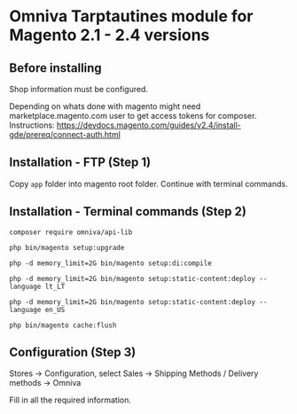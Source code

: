 # Omniva Tarptautines module for Magento 2.1 - 2.4 versions

## Before installing

Shop information must be configured.

Depending on whats done with magento might need marketplace.magento.com user to get access tokens for composer. Instructions: https://devdocs.magento.com/guides/v2.4/install-gde/prereq/connect-auth.html

## Installation - FTP **(Step 1)**

Copy `app` folder into magento root folder. Continue with terminal commands.

## Installation - Terminal commands **(Step 2)**


```
composer require omniva/api-lib

php bin/magento setup:upgrade

php -d memory_limit=2G bin/magento setup:di:compile

php -d memory_limit=2G bin/magento setup:static-content:deploy --language lt_LT

php -d memory_limit=2G bin/magento setup:static-content:deploy --language en_US

php bin/magento cache:flush
```

## Configuration **(Step 3)**

Stores -> Configuration, select Sales -> Shipping Methods / Delivery methods -> Omniva

Fill in all the required information.